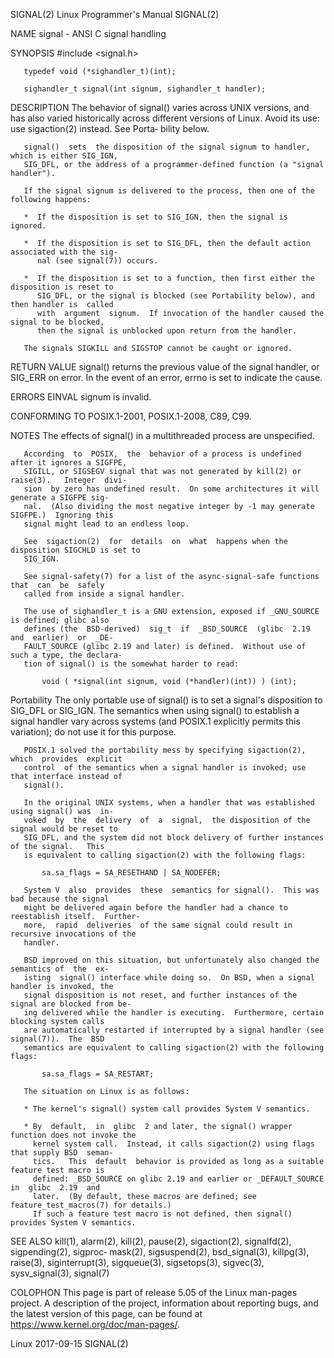 SIGNAL(2)                           Linux Programmer's Manual                          SIGNAL(2)

NAME
       signal - ANSI C signal handling

SYNOPSIS
       #include <signal.h>

       typedef void (*sighandler_t)(int);

       sighandler_t signal(int signum, sighandler_t handler);

DESCRIPTION
       The  behavior  of  signal() varies across UNIX versions, and has also varied historically
       across different versions of Linux.  Avoid its use: use sigaction(2) instead.  See Porta‐
       bility below.

       signal()  sets  the disposition of the signal signum to handler, which is either SIG_IGN,
       SIG_DFL, or the address of a programmer-defined function (a "signal handler").

       If the signal signum is delivered to the process, then one of the following happens:

       *  If the disposition is set to SIG_IGN, then the signal is ignored.

       *  If the disposition is set to SIG_DFL, then the default action associated with the sig‐
          nal (see signal(7)) occurs.

       *  If the disposition is set to a function, then first either the disposition is reset to
          SIG_DFL, or the signal is blocked (see Portability below), and then handler is  called
          with  argument  signum.  If invocation of the handler caused the signal to be blocked,
          then the signal is unblocked upon return from the handler.

       The signals SIGKILL and SIGSTOP cannot be caught or ignored.

RETURN VALUE
       signal() returns the previous value of the signal handler, or SIG_ERR on error.   In  the
       event of an error, errno is set to indicate the cause.

ERRORS
       EINVAL signum is invalid.

CONFORMING TO
       POSIX.1-2001, POSIX.1-2008, C89, C99.

NOTES
       The effects of signal() in a multithreaded process are unspecified.

       According  to  POSIX,  the  behavior of a process is undefined after it ignores a SIGFPE,
       SIGILL, or SIGSEGV signal that was not generated by kill(2) or raise(3).   Integer  divi‐
       sion  by zero has undefined result.  On some architectures it will generate a SIGFPE sig‐
       nal.  (Also dividing the most negative integer by -1 may generate SIGFPE.)  Ignoring this
       signal might lead to an endless loop.

       See  sigaction(2)  for  details  on  what  happens when the disposition SIGCHLD is set to
       SIG_IGN.

       See signal-safety(7) for a list of the async-signal-safe functions  that  can  be  safely
       called from inside a signal handler.

       The use of sighandler_t is a GNU extension, exposed if _GNU_SOURCE is defined; glibc also
       defines (the  BSD-derived)  sig_t  if  _BSD_SOURCE  (glibc  2.19  and  earlier)  or  _DE‐
       FAULT_SOURCE (glibc 2.19 and later) is defined.  Without use of such a type, the declara‐
       tion of signal() is the somewhat harder to read:

           void ( *signal(int signum, void (*handler)(int)) ) (int);

   Portability
       The only portable use of signal() is to set a signal's disposition to SIG_DFL or SIG_IGN.
       The  semantics when using signal() to establish a signal handler vary across systems (and
       POSIX.1 explicitly permits this variation); do not use it for this purpose.

       POSIX.1 solved the portability mess by specifying sigaction(2), which  provides  explicit
       control  of the semantics when a signal handler is invoked; use that interface instead of
       signal().

       In the original UNIX systems, when a handler that was established using signal() was  in‐
       voked  by  the  delivery  of  a  signal,  the disposition of the signal would be reset to
       SIG_DFL, and the system did not block delivery of further instances of the signal.   This
       is equivalent to calling sigaction(2) with the following flags:

           sa.sa_flags = SA_RESETHAND | SA_NODEFER;

       System V  also  provides  these  semantics for signal().  This was bad because the signal
       might be delivered again before the handler had a chance to reestablish itself.  Further‐
       more,  rapid  deliveries  of the same signal could result in recursive invocations of the
       handler.

       BSD improved on this situation, but unfortunately also changed the semantics of  the  ex‐
       isting  signal() interface while doing so.  On BSD, when a signal handler is invoked, the
       signal disposition is not reset, and further instances of the signal are blocked from be‐
       ing delivered while the handler is executing.  Furthermore, certain blocking system calls
       are automatically restarted if interrupted by a signal handler (see signal(7)).  The  BSD
       semantics are equivalent to calling sigaction(2) with the following flags:

           sa.sa_flags = SA_RESTART;

       The situation on Linux is as follows:

       * The kernel's signal() system call provides System V semantics.

       * By  default,  in  glibc  2 and later, the signal() wrapper function does not invoke the
         kernel system call.  Instead, it calls sigaction(2) using flags that supply BSD  seman‐
         tics.   This  default  behavior is provided as long as a suitable feature test macro is
         defined: _BSD_SOURCE on glibc 2.19 and earlier or _DEFAULT_SOURCE  in  glibc  2.19  and
         later.  (By default, these macros are defined; see feature_test_macros(7) for details.)
         If such a feature test macro is not defined, then signal() provides System V semantics.

SEE ALSO
       kill(1), alarm(2), kill(2), pause(2), sigaction(2), signalfd(2), sigpending(2),  sigproc‐
       mask(2), sigsuspend(2), bsd_signal(3), killpg(3), raise(3), siginterrupt(3), sigqueue(3),
       sigsetops(3), sigvec(3), sysv_signal(3), signal(7)

COLOPHON
       This page is part of release 5.05 of the Linux man-pages project.  A description  of  the
       project,  information  about  reporting bugs, and the latest version of this page, can be
       found at https://www.kernel.org/doc/man-pages/.

Linux                                      2017-09-15                                  SIGNAL(2)
